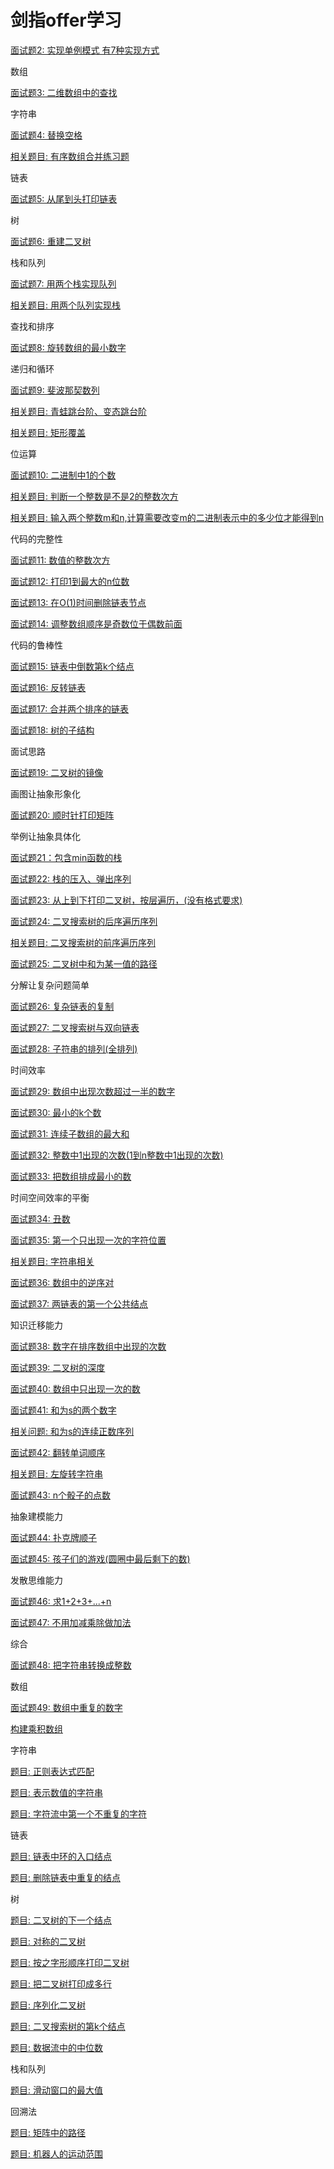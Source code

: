 剑指offer学习
====
[面试题2: 实现单例模式 有7种实现方式](https://github.com/Cyhui/algorithm/blob/master/src/%E5%89%91%E6%8C%87offer/ch1_10/Test2.java)

数组

[面试题3: 二维数组中的查找](https://github.com/Cyhui/algorithm/blob/master/src/%E5%89%91%E6%8C%87offer/ch1_10/Test3.java)

字符串

[面试题4: 替换空格](https://github.com/Cyhui/algorithm/blob/master/src/%E5%89%91%E6%8C%87offer/ch1_10/Test4.java)

[相关题目: 有序数组合并练习题](https://github.com/Cyhui/algorithm/blob/master/src/%E5%89%91%E6%8C%87offer/ch1_10/Test4_1.java)

链表

[面试题5: 从尾到头打印链表](https://github.com/Cyhui/algorithm/blob/master/src/%E5%89%91%E6%8C%87offer/ch1_10/Test5.java)

树

[面试题6: 重建二叉树](https://github.com/Cyhui/algorithm/blob/master/src/%E5%89%91%E6%8C%87offer/ch1_10/Test6.java)

栈和队列

[面试题7: 用两个栈实现队列](https://github.com/Cyhui/algorithm/blob/master/src/%E5%89%91%E6%8C%87offer/ch1_10/Test7.java)

[相关题目: 用两个队列实现栈](https://github.com/Cyhui/algorithm/blob/master/src/%E5%89%91%E6%8C%87offer/ch1_10/Test7_1.java)

查找和排序

[面试题8: 旋转数组的最小数字](https://github.com/Cyhui/algorithm/blob/master/src/%E5%89%91%E6%8C%87offer/ch1_10/Test8.java)

递归和循环

[面试题9: 斐波那契数列](https://github.com/Cyhui/algorithm/blob/master/src/%E5%89%91%E6%8C%87offer/ch1_10/Test9.java)

[相关题目: 青蛙跳台阶、变态跳台阶](https://github.com/Cyhui/algorithm/blob/master/src/%E5%89%91%E6%8C%87offer/ch1_10/Test9_1.java)

[相关题目: 矩形覆盖](https://github.com/Cyhui/algorithm/blob/master/src/%E5%89%91%E6%8C%87offer/ch1_10/Test9_2.java)

位运算

[面试题10: 二进制中1的个数](https://github.com/Cyhui/algorithm/blob/master/src/%E5%89%91%E6%8C%87offer/ch1_10/Test10.java)

[相关题目: 判断一个整数是不是2的整数次方](https://github.com/Cyhui/algorithm/blob/master/src/%E5%89%91%E6%8C%87offer/ch1_10/Test10_1.java)

[相关题目: 输入两个整数m和n,计算需要改变m的二进制表示中的多少位才能得到n](https://github.com/Cyhui/algorithm/blob/master/src/%E5%89%91%E6%8C%87offer/ch1_10/Test10_2.java)

代码的完整性

[面试题11: 数值的整数次方](https://github.com/Cyhui/algorithm/blob/master/src/%E5%89%91%E6%8C%87offer/ch11_20/Test11.java)

[面试题12: 打印1到最大的n位数](https://github.com/Cyhui/algorithm/blob/master/src/%E5%89%91%E6%8C%87offer/ch11_20/Test12.java)

[面试题13: 在O(1)时间删除链表节点](https://github.com/Cyhui/algorithm/blob/master/src/%E5%89%91%E6%8C%87offer/ch11_20/Test13.java)

[面试题14: 调整数组顺序是奇数位于偶数前面](https://github.com/Cyhui/algorithm/blob/master/src/%E5%89%91%E6%8C%87offer/ch11_20/Test14.java)

代码的鲁棒性

[面试题15: 链表中倒数第k个结点](https://github.com/Cyhui/algorithm/blob/master/src/%E5%89%91%E6%8C%87offer/ch11_20/Test15.java)

[面试题16: 反转链表](https://github.com/Cyhui/algorithm/blob/master/src/%E5%89%91%E6%8C%87offer/ch11_20/Test16.java)

[面试题17: 合并两个排序的链表](https://github.com/Cyhui/algorithm/blob/master/src/%E5%89%91%E6%8C%87offer/ch11_20/Test17.java)

[面试题18: 树的子结构](https://github.com/Cyhui/algorithm/blob/master/src/%E5%89%91%E6%8C%87offer/ch11_20/Test18.java)

面试思路

[面试题19: 二叉树的镜像](https://github.com/Cyhui/algorithm/blob/master/src/%E5%89%91%E6%8C%87offer/ch11_20/Test19.java)

画图让抽象形象化

[面试题20: 顺时针打印矩阵](https://github.com/Cyhui/algorithm/blob/master/src/%E5%89%91%E6%8C%87offer/ch11_20/Test20.java)

举例让抽象具体化

[面试题21：包含min函数的栈](https://github.com/Cyhui/algorithm/blob/master/src/%E5%89%91%E6%8C%87offer/ch21_30/Test21.java)

[面试题22: 栈的压入、弹出序列](https://github.com/Cyhui/algorithm/blob/master/src/%E5%89%91%E6%8C%87offer/ch21_30/Test22.java)

[面试题23: 从上到下打印二叉树，按层遍历，(没有格式要求)](https://github.com/Cyhui/algorithm/blob/master/src/%E5%89%91%E6%8C%87offer/ch21_30/Test23.java)

[面试题24: 二叉搜索树的后序遍历序列](https://github.com/Cyhui/algorithm/blob/master/src/%E5%89%91%E6%8C%87offer/ch21_30/Test24.java)

[相关题目: 二叉搜索树的前序遍历序列](https://github.com/Cyhui/algorithm/blob/master/src/%E5%89%91%E6%8C%87offer/ch21_30/Test24_1.java)

[面试题25: 二叉树中和为某一值的路径](https://github.com/Cyhui/algorithm/blob/master/src/%E5%89%91%E6%8C%87offer/ch21_30/Test25.java)

分解让复杂问题简单

[面试题26: 复杂链表的复制](https://github.com/Cyhui/algorithm/blob/master/src/%E5%89%91%E6%8C%87offer/ch21_30/Test26.java)

[面试题27: 二叉搜索树与双向链表](https://github.com/Cyhui/algorithm/blob/master/src/%E5%89%91%E6%8C%87offer/ch21_30/Test27.java)

[面试题28: 子符串的排列(全排列)](https://github.com/Cyhui/algorithm/blob/master/src/%E5%89%91%E6%8C%87offer/ch21_30/Test28.java)

时间效率

[面试题29: 数组中出现次数超过一半的数字](https://github.com/Cyhui/algorithm/blob/master/src/%E5%89%91%E6%8C%87offer/ch21_30/Test29.java)

[面试题30: 最小的k个数](https://github.com/Cyhui/algorithm/blob/master/src/%E5%89%91%E6%8C%87offer/ch21_30/Test30.java)

[面试题31: 连续子数组的最大和](https://github.com/Cyhui/algorithm/blob/master/src/%E5%89%91%E6%8C%87offer/ch31_40/Test31.java)

[面试题32: 整数中1出现的次数(1到n整数中1出现的次数)](https://github.com/Cyhui/algorithm/blob/master/src/%E5%89%91%E6%8C%87offer/ch31_40/Test32.java)

[面试题33: 把数组排成最小的数](https://github.com/Cyhui/algorithm/blob/master/src/%E5%89%91%E6%8C%87offer/ch31_40/Test33.java)

时间空间效率的平衡

[面试题34: 丑数](https://github.com/Cyhui/algorithm/blob/master/src/%E5%89%91%E6%8C%87offer/ch31_40/Test34.java)

[面试题35: 第一个只出现一次的字符位置](https://github.com/Cyhui/algorithm/blob/master/src/%E5%89%91%E6%8C%87offer/ch31_40/Test35.java)

[相关题目: 字符串相关](https://github.com/Cyhui/algorithm/blob/master/src/%E5%89%91%E6%8C%87offer/ch31_40/Test35_1.java)

[面试题36: 数组中的逆序对](https://github.com/Cyhui/algorithm/blob/master/src/%E5%89%91%E6%8C%87offer/ch31_40/Test36.java)

[面试题37: 两链表的第一个公共结点](https://github.com/Cyhui/algorithm/blob/master/src/%E5%89%91%E6%8C%87offer/ch31_40/Test37.java)

知识迁移能力

[面试题38: 数字在排序数组中出现的次数](https://github.com/Cyhui/algorithm/blob/master/src/%E5%89%91%E6%8C%87offer/ch31_40/Test38.java)

[面试题39: 二叉树的深度](https://github.com/Cyhui/algorithm/blob/master/src/%E5%89%91%E6%8C%87offer/ch31_40/Test39.java)

[面试题40: 数组中只出现一次的数](https://github.com/Cyhui/algorithm/blob/master/src/%E5%89%91%E6%8C%87offer/ch31_40/Test40.java)

[面试题41: 和为s的两个数字](https://github.com/Cyhui/algorithm/blob/master/src/%E5%89%91%E6%8C%87offer/ch41_50/Test41.java)

[相关问题: 和为s的连续正数序列](https://github.com/Cyhui/algorithm/blob/master/src/%E5%89%91%E6%8C%87offer/ch41_50/Test41_1.java)

[面试题42: 翻转单词顺序](https://github.com/Cyhui/algorithm/blob/master/src/%E5%89%91%E6%8C%87offer/ch41_50/Test42.java)

[相关题目: 左旋转字符串](https://github.com/Cyhui/algorithm/blob/master/src/%E5%89%91%E6%8C%87offer/ch41_50/Test42_1.java)

[面试题43: n个骰子的点数](https://github.com/Cyhui/algorithm/blob/master/src/%E5%89%91%E6%8C%87offer/ch41_50/Test43.java)

抽象建模能力

[面试题44: 扑克牌顺子](https://github.com/Cyhui/algorithm/blob/master/src/%E5%89%91%E6%8C%87offer/ch41_50/Test44.java)

[面试题45: 孩子们的游戏(圆圈中最后剩下的数)](https://github.com/Cyhui/algorithm/blob/master/src/%E5%89%91%E6%8C%87offer/ch41_50/Test45.java)

发散思维能力

[面试题46: 求1+2+3+...+n](https://github.com/Cyhui/algorithm/blob/master/src/%E5%89%91%E6%8C%87offer/ch41_50/Test46.java)

[面试题47: 不用加减乘除做加法](https://github.com/Cyhui/algorithm/blob/master/src/%E5%89%91%E6%8C%87offer/ch41_50/Test47.java)

综合

[面试题48: 把字符串转换成整数](https://github.com/Cyhui/algorithm/blob/master/src/%E5%89%91%E6%8C%87offer/ch41_50/Test48.java)

数组

[面试题49: 数组中重复的数字](https://github.com/Cyhui/algorithm/blob/master/src/%E5%89%91%E6%8C%87offer/ch41_50/Test49.java)

[构建乘积数组](https://github.com/Cyhui/algorithm/blob/master/src/%E5%89%91%E6%8C%87offer/ch/Test51.java)

字符串

[题目: 正则表达式匹配](https://github.com/Cyhui/algorithm/blob/master/src/%E5%89%91%E6%8C%87offer/ch/Test52.java)

[题目: 表示数值的字符串](https://github.com/Cyhui/algorithm/blob/master/src/%E5%89%91%E6%8C%87offer/ch/Test53.java)

[题目: 字符流中第一个不重复的字符](https://github.com/Cyhui/algorithm/blob/master/src/%E5%89%91%E6%8C%87offer/ch/Test54.java)

链表

[题目: 链表中环的入口结点](https://github.com/Cyhui/algorithm/blob/master/src/%E5%89%91%E6%8C%87offer/ch/Test55.java)

[题目: 删除链表中重复的结点](https://github.com/Cyhui/algorithm/blob/master/src/%E5%89%91%E6%8C%87offer/ch/Test56.java)

树

[题目: 二叉树的下一个结点](https://github.com/Cyhui/algorithm/blob/master/src/%E5%89%91%E6%8C%87offer/ch/Test57.java)

[题目: 对称的二叉树](https://github.com/Cyhui/algorithm/blob/master/src/%E5%89%91%E6%8C%87offer/ch/Test58.java)

[题目: 按之字形顺序打印二叉树](https://github.com/Cyhui/algorithm/blob/master/src/%E5%89%91%E6%8C%87offer/ch/Test59.java)

[题目: 把二叉树打印成多行](https://github.com/Cyhui/algorithm/blob/master/src/%E5%89%91%E6%8C%87offer/ch/Test60.java)

[题目: 序列化二叉树](https://github.com/Cyhui/algorithm/blob/master/src/%E5%89%91%E6%8C%87offer/ch/Test61.java)

[题目: 二叉搜索树的第k个结点](https://github.com/Cyhui/algorithm/blob/master/src/%E5%89%91%E6%8C%87offer/ch/Test62.java)

[题目: 数据流中的中位数](https://github.com/Cyhui/algorithm/blob/master/src/%E5%89%91%E6%8C%87offer/ch/Test63.java)

栈和队列

[题目: 滑动窗口的最大值](https://github.com/Cyhui/algorithm/blob/master/src/%E5%89%91%E6%8C%87offer/ch/Test64.java)

回溯法

[题目: 矩阵中的路径](https://github.com/Cyhui/algorithm/blob/master/src/%E5%89%91%E6%8C%87offer/ch/Test65.java)

[题目: 机器人的运动范围](https://github.com/Cyhui/algorithm/blob/master/src/%E5%89%91%E6%8C%87offer/ch/Test66.java)
